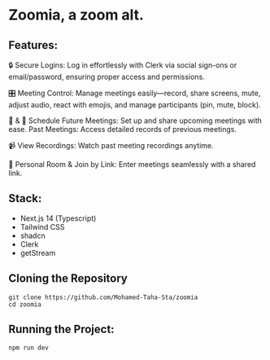 # Zoomia, a zoom alt.

## Features:

🔒 Secure Logins: Log in effortlessly with Clerk via social sign-ons or email/password, ensuring proper access and permissions.

🎛️ Meeting Control: Manage meetings easily—record, share screens, mute, adjust audio, react with emojis, and manage participants (pin, mute, block).

📜 & 📅 Schedule Future Meetings: Set up and share upcoming meetings with ease. Past Meetings: Access detailed records of previous meetings.

📹 View Recordings: Watch past meeting recordings anytime.

🔗 Personal Room & Join by Link: Enter meetings seamlessly with a shared link.

## Stack:
- Next.js 14 (Typescript)
- Tailwind CSS
- shadcn
- Clerk
- getStream

## Cloning the Repository
```
git clone https://github.com/Mohamed-Taha-Sta/zoomia
cd zoomia
```

## Running the Project:
```
npm run dev
```
